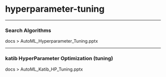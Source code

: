 # hyperparameter-tuning

---
### Search Algorithms
docs > AutoML_Hyperparameter_Tuning.pptx

---
### katib HyperParameter Optimization (tuning)
docs > AutoML_Katib_HP_Tuning.pptx
